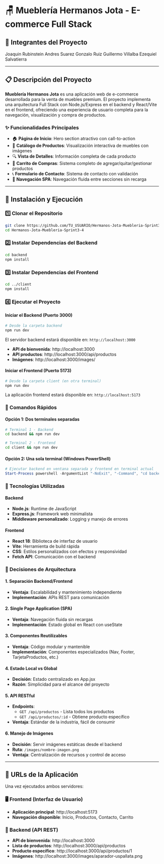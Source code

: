 # 🪑 Mueblería Hermanos Jota - E-commerce Full Stack

## 👥 Integrantes del Proyecto

Joaquin Rubinstein
Andres Suarez
Gonzalo Ruiz
Guillermo Villalba
Ezequiel Salvatierra

---

## 📋 Descripción del Proyecto

**Mueblería Hermanos Jota** es una aplicación web de e-commerce desarrollada para la venta de muebles premium. El proyecto implementa una arquitectura Full Stack con Node.js/Express en el backend y React/Vite en el frontend, ofreciendo una experiencia de usuario completa para la navegación, visualización y compra de productos.

### ✨ Funcionalidades Principales

- 🏠 **Página de Inicio**: Hero section atractivo con call-to-action
- 📱 **Catálogo de Productos**: Visualización interactiva de muebles con imágenes
- 🔍 **Vista de Detalles**: Información completa de cada producto
- 🛒 **Carrito de Compras**: Sistema completo de agregar/quitar/gestionar productos
- 📞 **Formulario de Contacto**: Sistema de contacto con validación
- 🧭 **Navegación SPA**: Navegación fluida entre secciones sin recarga

---

## 🚀 Instalación y Ejecución

### 1️⃣ Clonar el Repositorio

```bash
git clone https://github.com/TU_USUARIO/Hermanos-Jota-Muebleria-Sprint3-4.git
cd Hermanos-Jota-Muebleria-Sprint3-4
```

### 2️⃣ Instalar Dependencias del Backend

```bash
cd backend
npm install
```

### 3️⃣ Instalar Dependencias del Frontend

```bash
cd ../client
npm install
```

### 4️⃣ Ejecutar el Proyecto

#### Iniciar el Backend (Puerto 3000)

```bash
# Desde la carpeta backend
npm run dev
```

El servidor backend estará disponible en: `http://localhost:3000`

- **API de bienvenida**: http://localhost:3000
- **API productos**: http://localhost:3000/api/productos
- **Imágenes**: http://localhost:3000/images/

#### Iniciar el Frontend (Puerto 5173)

```bash
# Desde la carpeta client (en otra terminal)
npm run dev
```

La aplicación frontend estará disponible en: `http://localhost:5173`

### 📌 Comandos Rápidos

#### Opción 1: Dos terminales separadas

```bash
# Terminal 1 - Backend
cd backend && npm run dev

# Terminal 2 - Frontend
cd client && npm run dev
```

#### Opción 2: Una sola terminal (Windows PowerShell)

```powershell
# Ejecutar backend en ventana separada y frontend en terminal actual
Start-Process powershell -ArgumentList "-NoExit", "-Command", "cd backend; npm run dev" ; Start-Sleep -Seconds 3 ; cd client ; npm run dev
```

### 🔧 Tecnologías Utilizadas

#### Backend

- **Node.js**: Runtime de JavaScript
- **Express.js**: Framework web minimalista
- **Middleware personalizado**: Logging y manejo de errores

#### Frontend

- **React 18**: Biblioteca de interfaz de usuario
- **Vite**: Herramienta de build rápida
- **CSS**: Estilos personalizados con efectos y responsividad
- **Fetch API**: Comunicación con el backend

### 🎯 Decisiones de Arquitectura

#### **1. Separación Backend/Frontend**

- **Ventaja**: Escalabilidad y mantenimiento independiente
- **Implementación**: APIs REST para comunicación

#### **2. Single Page Application (SPA)**

- **Ventaja**: Navegación fluida sin recargas
- **Implementación**: Estado global en React con useState

#### **3. Componentes Reutilizables**

- **Ventaja**: Código modular y mantenible
- **Implementación**: Componentes especializados (Nav, Footer, TarjetaProductos, etc.)

#### **4. Estado Local vs Global**

- **Decisión**: Estado centralizado en App.jsx
- **Razón**: Simplicidad para el alcance del proyecto

#### **5. API RESTful**

- **Endpoints**:
  - `GET /api/productos` - Lista todos los productos
  - `GET /api/productos/:id` - Obtiene producto específico
- **Ventaja**: Estándar de la industria, fácil de consumir

#### **6. Manejo de Imágenes**

- **Decisión**: Servir imágenes estáticas desde el backend
- **Ruta**: `/images/nombre-imagen.png`
- **Ventaja**: Centralización de recursos y control de acceso

---

## 🚀 URLs de la Aplicación

Una vez ejecutados ambos servidores:

### 🖥️ Frontend (Interfaz de Usuario)

- **Aplicación principal**: http://localhost:5173
- **Navegación disponible**: Inicio, Productos, Contacto, Carrito

### 🔌 Backend (API REST)

- **API de bienvenida**: http://localhost:3000
- **Lista de productos**: http://localhost:3000/api/productos
- **Producto específico**: http://localhost:3000/api/productos/1
- **Imágenes**: http://localhost:3000/images/aparador-uspallata.png
